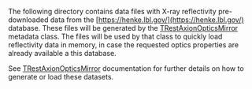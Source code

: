 The following directory contains data files with X-ray reflectivity pre-downloaded data from the [https://henke.lbl.gov/](https://henke.lbl.gov/) database. These files will be generated by the [TRestAxionOpticsMirror](https://sultan.unizar.es/rest/classTRestAxionOpticsMirror.html) metadata class. The files will be used by that class to quickly load reflectivity data in memory, in case the requested optics properties are already available a this database.

See [TRestAxionOpticsMirror](https://sultan.unizar.es/rest/classTRestAxionOpticsMirror.html) documentation for further details on how to generate or load these datasets.
